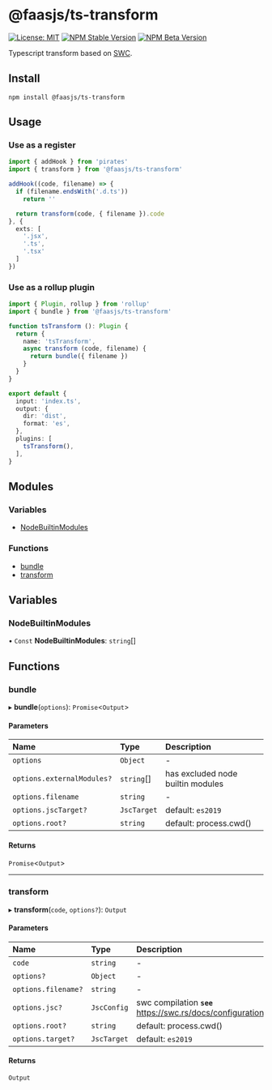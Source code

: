 # @faasjs/ts-transform

[![License: MIT](https://img.shields.io/npm/l/@faasjs/ts-transform.svg)](https://github.com/faasjs/faasjs/blob/main/packages/faasjs/ts-transform/LICENSE)
[![NPM Stable Version](https://img.shields.io/npm/v/@faasjs/ts-transform/stable.svg)](https://www.npmjs.com/package/@faasjs/ts-transform)
[![NPM Beta Version](https://img.shields.io/npm/v/@faasjs/ts-transform/beta.svg)](https://www.npmjs.com/package/@faasjs/ts-transform)

Typescript transform based on [SWC](https://swc.rs/).

## Install

    npm install @faasjs/ts-transform

## Usage

### Use as a register

```ts
import { addHook } from 'pirates'
import { transform } from '@faasjs/ts-transform'

addHook((code, filename) => {
  if (filename.endsWith('.d.ts'))
    return ''

  return transform(code, { filename }).code
}, {
  exts: [
    '.jsx',
    '.ts',
    '.tsx'
  ]
})
```

### Use as a rollup plugin

```ts
import { Plugin, rollup } from 'rollup'
import { bundle } from '@faasjs/ts-transform'

function tsTransform (): Plugin {
  return {
    name: 'tsTransform',
    async transform (code, filename) {
      return bundle({ filename })
    }
  }
}

export default {
  input: 'index.ts',
  output: {
    dir: 'dist',
    format: 'es',
  },
  plugins: [
    tsTransform(),
  ],
}
```

## Modules

### Variables

- [NodeBuiltinModules](#nodebuiltinmodules)

### Functions

- [bundle](#bundle)
- [transform](#transform)

## Variables

### NodeBuiltinModules

• `Const` **NodeBuiltinModules**: `string`[]

## Functions

### bundle

▸ **bundle**(`options`): `Promise`<`Output`\>

#### Parameters

| Name | Type | Description |
| :------ | :------ | :------ |
| `options` | `Object` | - |
| `options.externalModules?` | `string`[] | has excluded node builtin modules |
| `options.filename` | `string` | - |
| `options.jscTarget?` | `JscTarget` | default: `es2019` |
| `options.root?` | `string` | default: process.cwd() |

#### Returns

`Promise`<`Output`\>

___

### transform

▸ **transform**(`code`, `options?`): `Output`

#### Parameters

| Name | Type | Description |
| :------ | :------ | :------ |
| `code` | `string` | - |
| `options?` | `Object` | - |
| `options.filename?` | `string` | - |
| `options.jsc?` | `JscConfig` | swc compilation  **`see`** https://swc.rs/docs/configuration/compilation |
| `options.root?` | `string` | default: process.cwd() |
| `options.target?` | `JscTarget` | default: `es2019` |

#### Returns

`Output`
